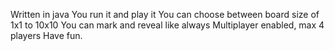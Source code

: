 Written in java
You run it and play it
You can choose between board size of 1x1 to 10x10
You can mark and reveal like always
Multiplayer enabled, max 4 players
Have fun.
